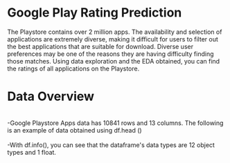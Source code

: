# Google Play Rating Prediction
The Playstore contains over 2 million apps. The availability and selection of applications are extremely diverse, making it difficult for users to filter out the best applications that are suitable for download. Diverse user preferences may be one of the reasons they are having difficulty finding those matches. Using data exploration and the EDA obtained, you can find the ratings of all applications on the Playstore.

# Data Overview
<br />
-Google Playstore Apps data has 10841 rows and 13 columns. The following is an example of data obtained using df.head () <br />
<br />
-With df.info(), you can see that the dataframe's data types are 12 object types and 1 float. <br />

